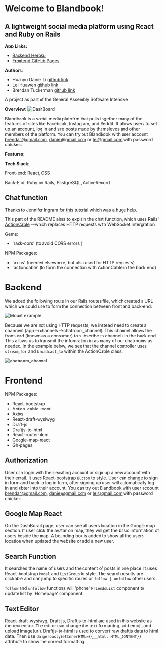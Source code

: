 
# Welcome to Blandbook! 

## A lightweight social media platform using React and Ruby on Rails

**App Links:**
- [Backend Heroku](https://blandbook-server.herokuapp.com)
- [Frontend GitHub Pages](https://0huanyuli0.github.io/blandbook-frontend)

**Authors**:

- Huanyu Daniel Li [github link](https://github.com/0HuanyuLi0)
- Lei Huawen [github link](https://github.com/hwlei888)
- Brendan Tuckerman [github link](https://github.com/MrMaverick79)

A project as part of the General Assembly Software Intensive

**Overview**:
![DashBoard](../blandbook-frontend/public/pictures/dashboard.png)

Blandbook is a social media platofrm that pulls together many of the features of sites like Facebook, Instagram, and Reddit. It allows users to set up an account, log in and see posts made by themsleves and other members of the platform. 
You can try out Blandbook with user account brendan@gmail.com, daniel@gmail.com or lei@gmail.com with password chicken.

**Features**:




**Tech Stack**:

Front-end: React, CSS

Back-End: Ruby on Rails, PostgreSQL, ActiveRecord



## Chat function 



Thanks to Jennifer Ingram for [this](https://javascript.plainenglish.io/integrating-actioncable-with-react-9f946b61556e)  tutorial which was a huge help.

This part of the README aims to explain the chat function, which uses Rails' [ActionCable](https://guides.rubyonrails.org/action_cable_overview.html) --which replaces HTTP requests with WebSocket intergration

Gems: 
 - 'rack-cors' (to avoid CORS errors )
 
NPM Packages:
 - 'axios' (needed elsewhere, but also used for HTTP requests)
 - 'actioncable' (to form the connection with ActionCable in the back end)

# Backend

We added the following route in our Rails routes file, which created a URL which we could use to form the connection between front and back-end:

![Mount example](../planning/mount.png)


Because we are not using HTTP requests, we instead need to create a channenl (app-->channels-->chatroom_channel). This channel allows the front-end (known as a consumer) to subscribe to channels in the back end. This allows us to transmit the infomration in as many of our chatrooms as needed. In the example below, we see that the channel controller uses `stream_for` and `broadcast_to` within the ActionCable class.

![chatroom_channel](../planning/chatroom_channel.png)




# Frontend

NPM Packages:

- React-bootstrap
- Action-cable-react
- Axios
- React-draft-wysiwyg
- Draft-js
- Draftjs-to-html
- React-router-dom
- Google-map-react
- Gh-pages


## Authorization

User can login with their exsiting account or sign up a new account with their email.
It uses React-bootstrap `Button` to style.
User can change to sign in form and back to log in form, after signing up user will automatically log in and ebter into their account.
You can try out Blandbook with user account brendan@gmail.com, daniel@gmail.com or lei@gmail.com with password chicken

## Google Map React

On the DashBorad page, user can see all users location in the Google map section.
If user click the avatar on map, they will get the basic information of users beside the map.
A bounding box is added to show all the users location when updated the website or add a new user.

## Search Function

It searches the name of users and the content of posts in one place.
It uses React-bootstrap `Modal` and `ListGroup` to style.
The search results are clickable and can jump to specific routes or `follow | unfollow` other users.

`follow` and `unfollow` functions will 'phone' `FriendsList` component to update list by 'Homepage' component

## Text Editor
React-draft-wysiwyg, Draft-js, Draftjs-to-html are used in this website as the text editor. The editor can change the text formatting, add emoji, and upload Image(url). Draftjs-to-html is used to convert raw draftjs data to html data. Then use `dangerouslySetInnerHTML={{__html: HTML_CONTENT}}` attribute to show the correct formatting.

